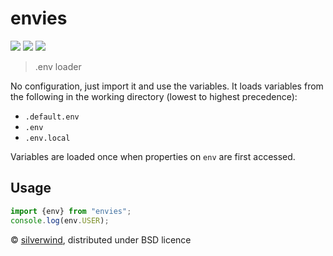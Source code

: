 # envies
[![](https://img.shields.io/npm/v/envies.svg?style=flat)](https://www.npmjs.org/package/envies) [![](https://img.shields.io/npm/dm/envies.svg)](https://www.npmjs.org/package/envies) [![](https://packagephobia.com/badge?p=envies)](https://packagephobia.com/result?p=envies)

> .env loader

No configuration, just import it and use the variables. It loads variables from the following in the working directory (lowest to highest precedence):

- `.default.env`
- `.env`
- `.env.local`

Variables are loaded once when properties on `env` are first accessed.

## Usage
```js
import {env} from "envies";
console.log(env.USER);
```

© [silverwind](https://github.com/silverwind), distributed under BSD licence
